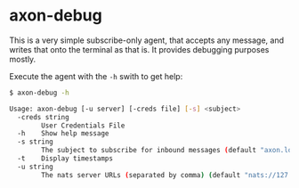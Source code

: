 axon-debug
==========

This is a very simple subscribe-only agent, that accepts any message, and writes that onto the terminal as that is. It provides debugging purposes mostly.

Execute the agent with the `-h` swith to get help:

```bash
$ axon-debug -h

Usage: axon-debug [-u server] [-creds file] [-s] <subject>
  -creds string
    	User Credentials File
  -h	Show help message
  -s string
    	The subject to subscribe for inbound messages (default "axon.log")
  -t	Display timestamps
  -u string
    	The nats server URLs (separated by comma) (default "nats://127.0.0.1:4222")
```
